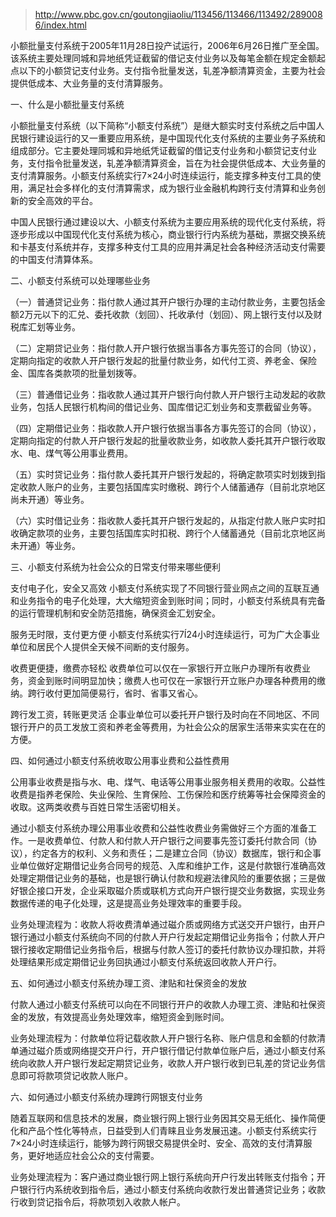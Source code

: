 > http://www.pbc.gov.cn/goutongjiaoliu/113456/113466/113492/2890086/index.html

小额批量支付系统于2005年11月28日投产试运行，2006年6月26日推广至全国。该系统主要处理同城和异地纸凭证截留的借记支付业务以及每笔金额在规定金额起点以下的小额贷记支付业务。支付指令批量发送，轧差净额清算资金，主要为社会提供低成本、大业务量的支付清算服务。

一、什么是小额批量支付系统

小额批量支付系统（以下简称“小额支付系统”）是继大额实时支付系统之后中国人民银行建设运行的又一重要应用系统，是中国现代化支付系统的主要业务子系统和组成部分。它主要处理同城和异地纸凭证截留的借记支付业务和小额贷记支付业务，支付指令批量发送，轧差净额清算资金，旨在为社会提供低成本、大业务量的支付清算服务。小额支付系统实行7×24小时连续运行，能支撑多种支付工具的使用，满足社会多样化的支付清算需求，成为银行业金融机构跨行支付清算和业务创新的安全高效的平台。

中国人民银行通过建设以大、小额支付系统为主要应用系统的现代化支付系统，将逐步形成以中国现代化支付系统为核心，商业银行行内系统为基础，票据交换系统和卡基支付系统并存，支撑多种支付工具的应用并满足社会各种经济活动支付需要的中国支付清算体系。

二、小额支付系统可以处理哪些业务

（一）普通贷记业务：指付款人通过其开户银行办理的主动付款业务，主要包括金额2万元以下的汇兑、委托收款（划回）、托收承付（划回）、网上银行支付以及财税库汇划等业务。

（二）定期贷记业务：指付款人开户银行依据当事各方事先签订的合同（协议），定期向指定的收款人开户银行发起的批量付款业务，如代付工资、养老金、保险金、国库各类款项的批量划拨等。

（三）普通借记业务：指收款人通过其开户银行向付款人开户银行主动发起的收款业务，包括人民银行机构间的借记业务、国库借记汇划业务和支票截留业务等。

（四）定期借记业务：指收款人开户银行依据当事各方事先签订的合同（协议），定期向指定的付款人开户银行发起的批量收款业务，如收款人委托其开户银行收取水、电、煤气等公用事业费用。

（五）实时贷记业务：指付款人委托其开户银行发起的，将确定款项实时划拨到指定收款人账户的业务，主要包括国库实时缴税、跨行个人储蓄通存（目前北京地区尚未开通）等业务。

（六）实时借记业务：指收款人委托其开户银行发起的，从指定付款人账户实时扣收确定款项的业务，主要包括国库实时扣税、跨行个人储蓄通兑（目前北京地区尚未开通）等业务。

三、小额支付系统为社会公众的日常支付带来哪些便利

支付电子化，安全又高效  小额支付系统实现了不同银行营业网点之间的互联互通和业务指令的电子化处理，大大缩短资金到账时间；同时，小额支付系统具有完备的运行管理机制和安全防范措施，确保资金汇划安全。

 服务无时限，支付更方便 小额支付系统实行7Í24小时连续运行，可为广大企事业单位和居民个人提供全天候不间断的支付服务。

收费更便捷，缴费亦轻松  收费单位可以仅在一家银行开立账户办理所有收费业务，资金到账时间明显加快；缴费人也可仅在一家银行开立账户办理各种费用的缴纳。跨行收付更加简便易行，省时、省事又省心。

跨行发工资，转账更灵活  企事业单位可以委托开户银行及时向在不同地区、不同银行开户的员工发放工资和养老金等费用，为社会公众的居家生活带来实实在在的方便。

四、如何通过小额支付系统收取公用事业费和公益性费用

公用事业收费是指与水、电、煤气、电话等公用事业服务相关费用的收取。公益性收费是指养老保险、失业保险、生育保险、工伤保险和医疗统筹等社会保障资金的收取。这两类收费与百姓日常生活密切相关。

通过小额支付系统办理公用事业收费和公益性收费业务需做好三个方面的准备工作。一是收费单位、付款人和付款人开户银行之间要事先签订委托付款合同（协议），约定各方的权利、义务和责任；二是建立合同（协议）数据库，银行和企事业单位做好定期借记业务合同号的规范、入库和维护工作，这是付款银行准确高效处理定期借记业务的基础，也是银行确认付款和规避法律风险的重要依据；三是做好银企接口开发，企业采取磁介质或联机方式向开户银行提交业务数据，实现业务数据传递的电子化处理，这是提高业务处理效率的重要手段。

业务处理流程为：收款人将收费清单通过磁介质或网络方式送交开户银行，由开户银行通过小额支付系统向不同的付款人开户行发起定期借记业务指令；付款人开户银行接收定期借记业务指令后，根据与付款人签订的委托付款协议办理扣款，并将处理结果形成定期借记业务回执通过小额支付系统返回收款人开户行。

五、如何通过小额支付系统办理工资、津贴和社保资金的发放

付款人通过小额支付系统可以向在不同银行开户的收款人办理工资、津贴和社保资金的发放，有效提高业务处理效率，缩短资金到账时间。

 业务处理流程为：付款单位将记载收款人开户银行名称、账户信息和金额的付款清单通过磁介质或网络提交开户行，开户银行借记付款单位账户后，通过小额支付系统向收款人开户银行发起定期贷记业务，收款人开户银行收到已轧差的贷记业务信息即可将款项贷记收款人账户。

六、如何通过小额支付系统办理跨行网银支付业务

随着互联网和信息技术的发展，商业银行网上银行业务因其交易无纸化、操作简便化和产品个性化等特点，日益受到人们青睐且业务发展迅速。小额支付系统实行7×24小时连续运行，能够为跨行网银交易提供全时、安全、高效的支付清算服务，更好地适应社会公众的支付需要。

业务处理流程为：客户通过商业银行网上银行系统向开户行发出转账支付指令；开户银行行内系统收到指令后，通过小额支付系统向收款行发出普通贷记业务；收款行收到贷记指令后，将款项划入收款人帐户。